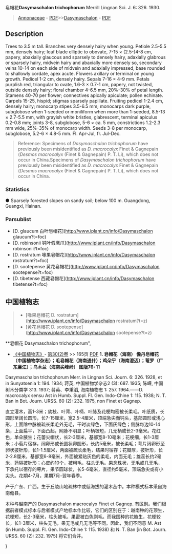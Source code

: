 皂帽花**Dasymaschalon trichophorum** Merrill Lingnan Sci. J. 6: 326. 1930.

> [Annonaceae](http://www.iplant.cn/info/Annonaceae?t=foc) - [PDF](http://www.iplant.cn/foc/pdf/Annonaceae.pdf)>>[Dasymaschalon](http://www.iplant.cn/info/Dasymaschalon?t=foc) - [PDF](http://www.iplant.cn/foc/pdf/Dasymaschalon.pdf)

## Description

Trees to 3.5 m tall. Branches very densely hairy when young. Petiole 2.5-5.5 mm, densely hairy; leaf blade elliptic to obovate, 7-15 × (2.5-)4-8 cm, papery, abaxially glaucous and sparsely to densely hairy, adaxially glabrous or sparsely hairy, midvein hairy and abaxially more densely so, secondary veins 10-14 on each side of midvein and adaxially impressed, base rounded to shallowly cordate, apex acute. Flowers axillary or terminal on young growth. Pedicel 1-2 cm, densely hairy. Sepals 7-16 × 4-9 mm. Petals purplish red, triangular to ovate, 1.6-3 × 0.7-1 cm, papery, not twisted, outside densely hairy; floral chamber 4-6.5 mm, 20%-30% of petal length. Stamens 40-70 per flower; connectives apically apiculate; pollen echinate. Carpels 15-25, hispid; stigmas sparsely papillate. Fruiting pedicel 1-2.4 cm, densely hairy; monocarp stipes 3.5-6.5 mm; monocarps dark purple, subglobose when 1-seeded or moniliform when more than 1-seeded, 8.5-13 × 2.7-5.5 mm, with grayish white bristles, glabrescent, terminal apiculus 0.2-0.8 mm; joints 3-8, subglobose, 5-6 × ca. 5 mm, constrictions 1.2-2.3 mm wide, 25%-35% of monocarp width. Seeds 3-8 per monocarp, subglobose, 5.2-6 × 4.8-5 mm. Fl. Apr-Jul, fr. Jul-Dec.


> Reference: 
> Specimens of *Dasymaschalon trichophorum* have previously been misidentified as *D. macrocalyx* Finet & Gagnepain (*Desmos macrocalyx* (Finet & Gagnepain) P. T. Li), which does not occur in China.Specimens of *Dasymaschalon trichophorum* have previously been misidentified as *D. macrocalyx* Finet & Gagnepain (*Desmos macrocalyx* (Finet & Gagnepain) P. T. Li), which does not occur in China.

### Statistics
● Sparsely forested slopes on sandy soil; below 100 m. Guangdong, Guangxi, Hainan.

### Parsublist

* [D.  glaucum  白叶皂帽花](http://www.iplant.cn/info/Dasymaschalon glaucum?t=foc)
* [D.  robinsonii  钝叶假鹰爪](http://www.iplant.cn/info/Dasymaschalon robinsonii?t=foc)
* [D.  rostratum  喙果皂帽花](http://www.iplant.cn/info/Dasymaschalon rostratum?t=foc)
* [D.  sootepense  黄花皂帽花](http://www.iplant.cn/info/Dasymaschalon sootepense?t=foc)
* [D.  tibetense  西藏皂帽花](http://www.iplant.cn/info/Dasymaschalon tibetense?t=foc)

## 中国植物志

> * [喙果皂帽花  D.  rostratum](http://www.iplant.cn/info/Dasymaschalon rostratum?t=z)
> * [黄花皂帽花  D.  sootepense](http://www.iplant.cn/info/Dasymaschalon sootepense?t=z)


**皂帽花 Dasymaschalon trichophorum",


* [《中国植物志》](http://www.iplant.cn/frps)- [第30(2)卷](http://www.iplant.cn/frps/vol/30(2)) >> 165页 [PDF](http://www.iplant.cn/frps/pdf/30(2)/165.pdf)
**1. 皂帽花（海南） 儋丹皂帽花（中国植物学杂志）；毛皂帽花（海南通什）；鸡朵乎（海南澄迈）；菴罗（广东廉江）；乌木兰（海南尖峰岭） 图版76: 11**

Dasymaschalon trichophorum Merr. in Lingnan Sci. Journ. 6: 326. 1928, et in Sunyatsenia 1: 194. 1934; 蒋英, 中国植物学杂志2 (3): 687. 1935; 陈嵘, 中国树木分类学 313. 1937; 蒋英、李秉滔, 海南植物志 1: 257. 1964.——D. macrocalyx sensu Ast in Humb. Suppl. Fl. Gen. Indo-Chine 1: 115. 1938; N. T. Ban in Bot. Journ. URSS. 60 (2): 232. 1975, non Finet et Gagnep.

直立灌木，高1-3米；幼枝、叶背、叶柄、叶脉及花梗均密被长柔毛。叶纸质，长圆形至阔长圆形，长7-15厘米，宽2.5-4厘米，顶端急尖而钝头，基部圆形或浅心形，上面除中脉被疏长柔毛外无毛，干时淡绿色，下面灰绿色；侧脉每边10-14条，上面扁平，下面凸起，网脉不明显；叶柄极短，几无柄或长2-3毫米。花红色，单朵腋生；花蕾尖帽状，长2-3厘米，基部宽8-10毫米；花梗细，长1-3厘米；小苞片宿存，阔卵形或长圆状卵圆形，长约5毫米，被长柔毛；萼片阔卵形至卵状披针形，长1-1.5厘米，两面被疏长柔毛，结果时宿存；花瓣厚，披针形，长2-2.8厘米，基部宽6-8毫米，外面被紧贴灰色的柔毛，内面无毛；雄蕊长约2毫米，药隔披针形；心皮约10个，被粗毛，柱头无毛。果念珠状，无毛或几无毛，下承托以宿存的萼片，果节圆球状，长5-6毫米，直径约5毫米，顶端急尖或有小尖头。花期4-7月，果期7月-翌年春季。

产于广东、广西。生于丘陵山地疏林中或低海拔的灌木丛中。本种模式标本采自海南儋县。

本种与越南产的 Dasymaschalon macrocalyx Finet et Gagnep. 有区别。我们根据前者模式标本与后者模式产地标本作比较，它们的区别在于：越南种的花顶生，花梗短，长2-3毫米，柱头被毛，果密被白色刚毛。而我国种的花腋生，花梗较长，长1-3厘米，柱头无毛，果无毛或几无毛等不同。因此，我们不同意 M. Ast (in Humb. Suppl. Fl. Gen. Indo-Chine 1: 115. 1938) 和 N. T. Ban [in Bot. Journ. URSS. 60 (2): 232. 1975] 将它们合并。

}